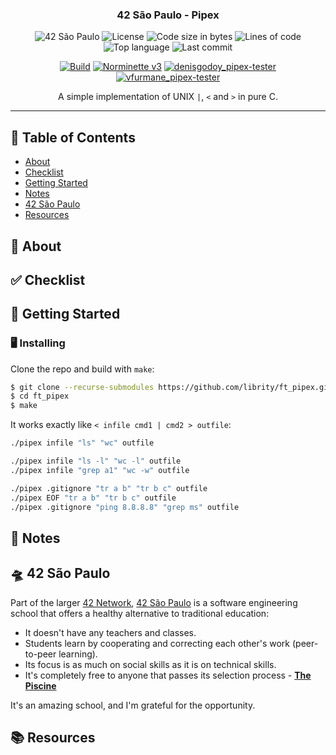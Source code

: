 <h3 align="center">42 São Paulo - Pipex</h3>

<div align="center">

![42 São Paulo](https://img.shields.io/badge/42-SP-1E2952)
![License](https://img.shields.io/github/license/librity/ft_pipex?color=yellow)
![Code size in bytes](https://img.shields.io/github/languages/code-size/librity/ft_pipex?color=blue)
![Lines of code](https://img.shields.io/tokei/lines/github/librity/ft_pipex?color=blueviolet)
![Top language](https://img.shields.io/github/languages/top/librity/ft_pipex?color=ff69b4)
![Last commit](https://img.shields.io/github/last-commit/librity/ft_pipex?color=orange)

</div>

<div align="center">

[![Build](https://github.com/librity/ft_pipex/actions/workflows/build.yml/badge.svg)](https://github.com/librity/ft_pipex/actions/workflows/build.yml)
[![Norminette v3](https://github.com/librity/ft_pipex/actions/workflows/norminette_v3.yml/badge.svg)](https://github.com/librity/ft_pipex/actions/workflows/norminette_v3.yml)
[![denisgodoy_pipex-tester](https://github.com/librity/ft_pipex/actions/workflows/denisgodoy_pipex-tester.yml/badge.svg)](https://github.com/librity/ft_pipex/actions/workflows/denisgodoy_pipex-tester.yml)
[![vfurmane_pipex-tester](https://github.com/librity/ft_pipex/actions/workflows/vfurmane_pipex-tester.yml/badge.svg)](https://github.com/librity/ft_pipex/actions/workflows/vfurmane_pipex-tester.yml)

</div>

<p align="center"> A simple implementation of UNIX <code>|</code>, <code><</code> and <code>></code> in pure C.
  <br>
</p>

---

## 📜 Table of Contents

- [About](#about)
- [Checklist](#checklist)
- [Getting Started](#getting_started)
- [Notes](#notes)
- [42 São Paulo](#ft_sp)
- [Resources](#resources)

## 🧐 About <a name = "about"></a>

## ✅ Checklist <a name = "checklist"></a>

## 🏁 Getting Started <a name = "getting_started"></a>

### 🖥️ Installing

Clone the repo and build with `make`:

```bash
$ git clone --recurse-submodules https://github.com/librity/ft_pipex.git
$ cd ft_pipex
$ make
```

It works exactly like `< infile cmd1 | cmd2 > outfile`:

```bash
./pipex infile "ls" "wc" outfile

./pipex infile "ls -l" "wc -l" outfile
./pipex infile "grep a1" "wc -w" outfile

./pipex .gitignore "tr a b" "tr b c" outfile
./pipex EOF "tr a b" "tr b c" outfile
./pipex .gitignore "ping 8.8.8.8" "grep ms" outfile
```

## 📝 Notes <a name = "notes"></a>

## 🛸 42 São Paulo <a name = "ft_sp"></a>

Part of the larger [42 Network](https://www.42.fr/42-network/),
[42 São Paulo](https://www.42sp.org.br/) is a software engineering school
that offers a healthy alternative to traditional education:

- It doesn't have any teachers and classes.
- Students learn by cooperating
  and correcting each other's work (peer-to-peer learning).
- Its focus is as much on social skills as it is on technical skills.
- It's completely free to anyone that passes its selection process -
  [**The Piscine**](https://42.fr/en/admissions/42-piscine/)

It's an amazing school, and I'm grateful for the opportunity.

## 📚 Resources <a name = "resources"></a>
